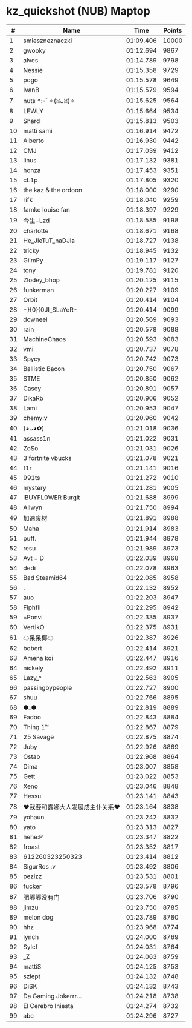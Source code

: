 # kz_quickshot (NUB) Maptop

|  # | Name | Time | Points |
|-------------- | -------------- | -------------- | -------------- | 
| 1 | smieszneznaczki | 01:09.406 | 10000 | 
| 2 | gwooky | 01:12.694 | 9867 | 
| 3 | alves | 01:14.789 | 9798 | 
| 4 | Nessie | 01:15.358 | 9729 | 
| 5 | pogo | 01:15.578 | 9649 | 
| 6 | IvanB | 01:15.579 | 9594 | 
| 7 | nuts *:･ﾟ✧(ꈍᴗꈍ)✧ | 01:15.625 | 9564 | 
| 8 | LEWLY | 01:15.664 | 9534 | 
| 9 | Shard | 01:15.813 | 9503 | 
| 10 | matti sami | 01:16.914 | 9472 | 
| 11 | Alberto | 01:16.930 | 9442 | 
| 12 | CMJ | 01:17.039 | 9412 | 
| 13 | linus | 01:17.132 | 9381 | 
| 14 | honza | 01:17.453 | 9351 | 
| 15 | cL1p | 01:17.805 | 9320 | 
| 16 | the kaz & the ordoon | 01:18.000 | 9290 | 
| 17 | rifk | 01:18.040 | 9259 | 
| 18 | famke louise fan | 01:18.397 | 9229 | 
| 19 | 今生-Lzd | 01:18.585 | 9198 | 
| 20 | charlotte | 01:18.671 | 9168 | 
| 21 | He_JleTuT_naDJla | 01:18.727 | 9138 | 
| 22 | tricky | 01:18.945 | 9132 | 
| 23 | GiimPy | 01:19.117 | 9127 | 
| 24 | tony | 01:19.781 | 9120 | 
| 25 | Zlodey_bhop | 01:20.125 | 9115 | 
| 26 | funkerman | 01:20.227 | 9109 | 
| 27 | Orbit | 01:20.414 | 9104 | 
| 28 | -}{0}{0JI_SLaYeR- | 01:20.414 | 9099 | 
| 29 | downeel | 01:20.569 | 9093 | 
| 30 | rain | 01:20.578 | 9088 | 
| 31 | MachineChaos | 01:20.593 | 9083 | 
| 32 | vmi | 01:20.737 | 9078 | 
| 33 | Spycy | 01:20.742 | 9073 | 
| 34 | Ballistic Bacon | 01:20.750 | 9067 | 
| 35 | STME | 01:20.850 | 9062 | 
| 36 | Casey | 01:20.891 | 9057 | 
| 37 | DikaRb | 01:20.906 | 9052 | 
| 38 | Lami | 01:20.953 | 9047 | 
| 39 | chemy:v | 01:20.960 | 9042 | 
| 40 | (◕ᴗ◕✿) | 01:21.018 | 9036 | 
| 41 | assass1n | 01:21.022 | 9031 | 
| 42 | ZoSo | 01:21.031 | 9026 | 
| 43 | 3 fortnite vbucks | 01:21.078 | 9021 | 
| 44 | f1r | 01:21.141 | 9016 | 
| 45 | 991ts | 01:21.272 | 9010 | 
| 46 | mystery | 01:21.281 | 9005 | 
| 47 | iBUYFL0WER Burgit | 01:21.688 | 8999 | 
| 48 | Ailwyn | 01:21.750 | 8994 | 
| 49 | 加速废材 | 01:21.891 | 8988 | 
| 50 | Maha | 01:21.914 | 8983 | 
| 51 | puff. | 01:21.944 | 8978 | 
| 52 | resu | 01:21.989 | 8973 | 
| 53 | Avt = D | 01:22.039 | 8968 | 
| 54 | dedi | 01:22.078 | 8963 | 
| 55 | Bad Steamid64 | 01:22.085 | 8958 | 
| 56 | . | 01:22.132 | 8952 | 
| 57 | auo | 01:22.203 | 8947 | 
| 58 | Fiphfil | 01:22.295 | 8942 | 
| 59 | ๑Ponvi | 01:22.335 | 8937 | 
| 60 | VertikO | 01:22.375 | 8931 | 
| 61 | ☁呆呆椰☁ | 01:22.387 | 8926 | 
| 62 | bobert | 01:22.414 | 8921 | 
| 63 | Amena koi | 01:22.447 | 8916 | 
| 64 | nickely | 01:22.492 | 8911 | 
| 65 | Lazy_^ | 01:22.563 | 8905 | 
| 66 | passingbypeople | 01:22.727 | 8900 | 
| 67 | shuu | 01:22.766 | 8895 | 
| 68 | ●_● | 01:22.819 | 8889 | 
| 69 | Fadoo | 01:22.843 | 8884 | 
| 70 | Thing 1™ | 01:22.867 | 8879 | 
| 71 | 25 Savage | 01:22.875 | 8874 | 
| 72 | Juby | 01:22.926 | 8869 | 
| 73 | Ostab | 01:22.968 | 8864 | 
| 74 | Dima | 01:23.007 | 8858 | 
| 75 | Gett | 01:23.022 | 8853 | 
| 76 | Xeno | 01:23.046 | 8848 | 
| 77 | Hessu | 01:23.141 | 8843 | 
| 78 | ❤我要和露娜大人发展成主仆关系❤ | 01:23.164 | 8838 | 
| 79 | yohaun | 01:23.242 | 8832 | 
| 80 | yato | 01:23.313 | 8827 | 
| 81 | hehe:P | 01:23.347 | 8822 | 
| 82 | froast | 01:23.352 | 8817 | 
| 83 | 612260323250323 | 01:23.414 | 8812 | 
| 84 | SigurRos :v | 01:23.492 | 8806 | 
| 85 | pezizz | 01:23.531 | 8801 | 
| 86 | fucker | 01:23.578 | 8796 | 
| 87 | 肥嘟嘟没有门 | 01:23.706 | 8790 | 
| 88 | jimzu | 01:23.750 | 8785 | 
| 89 | melon dog | 01:23.789 | 8780 | 
| 90 | hhz | 01:23.968 | 8774 | 
| 91 | lynch | 01:24.000 | 8769 | 
| 92 | Sylcf | 01:24.031 | 8764 | 
| 93 | _Z | 01:24.063 | 8759 | 
| 94 | mattiS | 01:24.125 | 8753 | 
| 95 | szlept | 01:24.132 | 8748 | 
| 96 | DiSK | 01:24.132 | 8743 | 
| 97 | Da Gaming Jokerrr... | 01:24.218 | 8738 | 
| 98 | El Cerebro Iniesta | 01:24.274 | 8732 | 
| 99 | abc | 01:24.296 | 8727 | 

